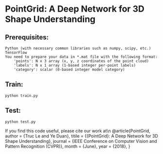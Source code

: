 # PointGrid: A Deep Network for 3D Shape Understanding

## Prerequisites:
	Python (with necessary common libraries such as numpy, scipy, etc.)
	TensorFlow
	You need to prepare your data in *.mat file with the following format:
		'points': N x 3 array (x, y, z coordinates of the point cloud)
		'labels': N x 1 array (1-based integer per-point labels)
		'category': scalar (0-based integer model category)

## Train:
	python train.py
## Test:
	python test.py

If you find this code useful, please cite our work at\n
@article{PointGrid,
	author = {Truc Le and Ye Duan},
	titile = {{PointGrid}: A Deep Network for 3D Shape Understanding},
	journal = {IEEE Conference on Computer Vision and Pattern Recognition (CVPR)},
	month = {June},
	year = {2018},
}
